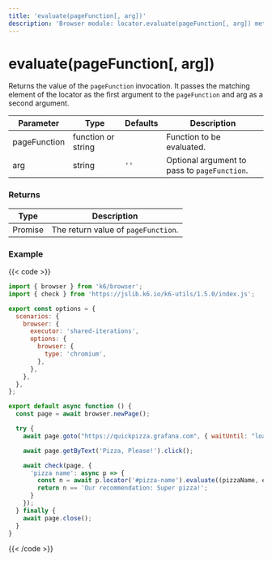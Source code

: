 ```yaml
---
title: 'evaluate(pageFunction[, arg])'
description: 'Browser module: locator.evaluate(pageFunction[, arg]) method'
---
```


# evaluate(pageFunction[, arg])

Returns the value of the `pageFunction` invocation. It passes the matching element of the locator as the first argument to the `pageFunction` and arg as a second argument.

<TableWithNestedRows>

| Parameter    | Type               | Defaults | Description                                  |
| ------------ | ------------------ | -------- | -------------------------------------------- |
| pageFunction | function or string |          | Function to be evaluated.                    |
| arg          | string             | `''`     | Optional argument to pass to `pageFunction`. |

</TableWithNestedRows>

### Returns

| Type         | Description                         |
| ------------ | ----------------------------------- |
| Promise<any> | The return value of `pageFunction`. |

### Example

{{< code >}}

<!-- eslint-skip -->

```javascript
import { browser } from 'k6/browser';
import { check } from 'https://jslib.k6.io/k6-utils/1.5.0/index.js';

export const options = {
  scenarios: {
    browser: {
      executor: 'shared-iterations',
      options: {
        browser: {
          type: 'chromium',
        },
      },
    },
  },
};

export default async function () {
  const page = await browser.newPage();

  try {
    await page.goto("https://quickpizza.grafana.com", { waitUntil: "load" });

    await page.getByText('Pizza, Please!').click();

    await check(page, {
      'pizza name': async p => {
        const n = await p.locator('#pizza-name').evaluate((pizzaName, extra) => pizzaName.textContent + extra, ' Super pizza!');
        return n == 'Our recommendation: Super pizza!';
      }
    });
  } finally {
    await page.close();
  }
}
```

{{< /code >}}
